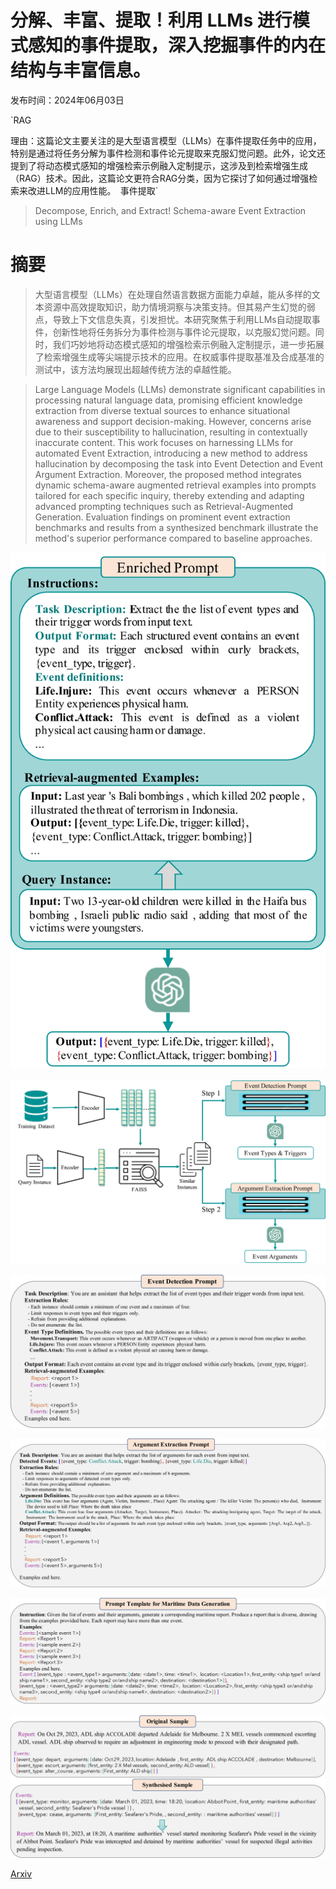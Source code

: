 # 分解、丰富、提取！利用 LLMs 进行模式感知的事件提取，深入挖掘事件的内在结构与丰富信息。

发布时间：2024年06月03日

`RAG

理由：这篇论文主要关注的是大型语言模型（LLMs）在事件提取任务中的应用，特别是通过将任务分解为事件检测和事件论元提取来克服幻觉问题。此外，论文还提到了将动态模式感知的增强检索示例融入定制提示，这涉及到检索增强生成（RAG）技术。因此，这篇论文更符合RAG分类，因为它探讨了如何通过增强检索来改进LLM的应用性能。` `事件提取`

> Decompose, Enrich, and Extract! Schema-aware Event Extraction using LLMs

# 摘要

> 大型语言模型（LLMs）在处理自然语言数据方面能力卓越，能从多样的文本资源中高效提取知识，助力情境洞察与决策支持。但其易产生幻觉的弱点，导致上下文信息失真，引发担忧。本研究聚焦于利用LLMs自动提取事件，创新性地将任务拆分为事件检测与事件论元提取，以克服幻觉问题。同时，我们巧妙地将动态模式感知的增强检索示例融入定制提示，进一步拓展了检索增强生成等尖端提示技术的应用。在权威事件提取基准及合成基准的测试中，该方法均展现出超越传统方法的卓越性能。

> Large Language Models (LLMs) demonstrate significant capabilities in processing natural language data, promising efficient knowledge extraction from diverse textual sources to enhance situational awareness and support decision-making. However, concerns arise due to their susceptibility to hallucination, resulting in contextually inaccurate content. This work focuses on harnessing LLMs for automated Event Extraction, introducing a new method to address hallucination by decomposing the task into Event Detection and Event Argument Extraction. Moreover, the proposed method integrates dynamic schema-aware augmented retrieval examples into prompts tailored for each specific inquiry, thereby extending and adapting advanced prompting techniques such as Retrieval-Augmented Generation. Evaluation findings on prominent event extraction benchmarks and results from a synthesized benchmark illustrate the method's superior performance compared to baseline approaches.

![分解、丰富、提取！利用 LLMs 进行模式感知的事件提取，深入挖掘事件的内在结构与丰富信息。](../../../paper_images/2406.01045/x1.png)

![分解、丰富、提取！利用 LLMs 进行模式感知的事件提取，深入挖掘事件的内在结构与丰富信息。](../../../paper_images/2406.01045/x2.png)

![分解、丰富、提取！利用 LLMs 进行模式感知的事件提取，深入挖掘事件的内在结构与丰富信息。](../../../paper_images/2406.01045/x3.png)

![分解、丰富、提取！利用 LLMs 进行模式感知的事件提取，深入挖掘事件的内在结构与丰富信息。](../../../paper_images/2406.01045/x4.png)

![分解、丰富、提取！利用 LLMs 进行模式感知的事件提取，深入挖掘事件的内在结构与丰富信息。](../../../paper_images/2406.01045/x5.png)

![分解、丰富、提取！利用 LLMs 进行模式感知的事件提取，深入挖掘事件的内在结构与丰富信息。](../../../paper_images/2406.01045/x6.png)

[Arxiv](https://arxiv.org/abs/2406.01045)